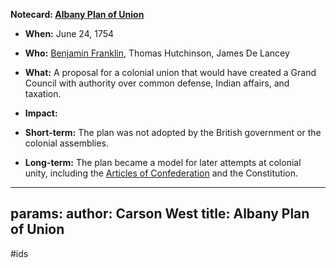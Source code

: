 **Notecard: [Albany Plan of Union](./../albany-plan-of-union/)**

* **When:** June 24, 1754
* **Who:** [Benjamin Franklin](./../benjamin-franklin/), Thomas Hutchinson, James De Lancey
* **What:** A proposal for a colonial union that would have created a Grand Council with authority over common defense, Indian affairs, and taxation.
* **Impact:**

 * **Short-term:** The plan was not adopted by the British government or the colonial assemblies.
 * **Long-term:** The plan became a model for later attempts at colonial unity, including the [Articles of Confederation](./../articles-of-confederation/) and the Constitution.
---
params:
	author: Carson West
title: Albany Plan of Union
--- 
#ids